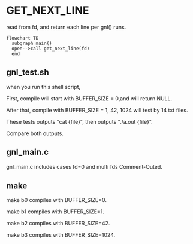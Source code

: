 # GET_NEXT_LINE

read from fd, and return each line per gnl() runs.

```mermaid
flowchart TD
  subgraph main()
  open-->call get_next_line(fd)
  end
```

## gnl_test.sh

when you run this shell script, 

First, compile will start with BUFFER_SIZE = 0,and will return NULL.

After that, compile with BUFFER_SIZE = 1, 42, 1024 will test by 14 txt files.

These tests outputs "cat {file}", then outputs "./a.out {file}".

Compare both outputs.

## gnl_main.c
gnl_main.c includes cases fd=0 and multi fds Comment-Outed.

## make
make b0 compiles with BUFFER_SIZE=0.

make b1 compiles with BUFFER_SIZE=1.

make b2 compiles with BUFFER_SIZE=42.

make b3 compiles with BUFFER_SIZE=1024.
